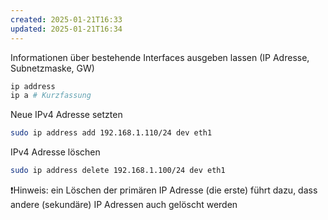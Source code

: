 ```yaml
---
created: 2025-01-21T16:33
updated: 2025-01-21T16:34
---
```

Informationen über bestehende Interfaces ausgeben lassen (IP Adresse, Subnetzmaske, GW)

```bash
ip address
ip a # Kurzfassung
```

Neue IPv4 Adresse setzten

```bash
sudo ip address add 192.168.1.110/24 dev eth1
```

IPv4 Adresse löschen

```bash
sudo ip address delete 192.168.1.100/24 dev eth1
```

❗Hinweis: ein Löschen der primären IP Adresse (die erste) führt dazu, dass andere (sekundäre) IP Adressen auch gelöscht werden